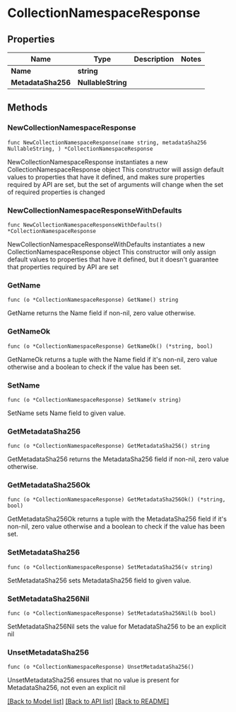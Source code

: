 # CollectionNamespaceResponse

## Properties

Name | Type | Description | Notes
------------ | ------------- | ------------- | -------------
**Name** | **string** |  | 
**MetadataSha256** | **NullableString** |  | 

## Methods

### NewCollectionNamespaceResponse

`func NewCollectionNamespaceResponse(name string, metadataSha256 NullableString, ) *CollectionNamespaceResponse`

NewCollectionNamespaceResponse instantiates a new CollectionNamespaceResponse object
This constructor will assign default values to properties that have it defined,
and makes sure properties required by API are set, but the set of arguments
will change when the set of required properties is changed

### NewCollectionNamespaceResponseWithDefaults

`func NewCollectionNamespaceResponseWithDefaults() *CollectionNamespaceResponse`

NewCollectionNamespaceResponseWithDefaults instantiates a new CollectionNamespaceResponse object
This constructor will only assign default values to properties that have it defined,
but it doesn't guarantee that properties required by API are set

### GetName

`func (o *CollectionNamespaceResponse) GetName() string`

GetName returns the Name field if non-nil, zero value otherwise.

### GetNameOk

`func (o *CollectionNamespaceResponse) GetNameOk() (*string, bool)`

GetNameOk returns a tuple with the Name field if it's non-nil, zero value otherwise
and a boolean to check if the value has been set.

### SetName

`func (o *CollectionNamespaceResponse) SetName(v string)`

SetName sets Name field to given value.


### GetMetadataSha256

`func (o *CollectionNamespaceResponse) GetMetadataSha256() string`

GetMetadataSha256 returns the MetadataSha256 field if non-nil, zero value otherwise.

### GetMetadataSha256Ok

`func (o *CollectionNamespaceResponse) GetMetadataSha256Ok() (*string, bool)`

GetMetadataSha256Ok returns a tuple with the MetadataSha256 field if it's non-nil, zero value otherwise
and a boolean to check if the value has been set.

### SetMetadataSha256

`func (o *CollectionNamespaceResponse) SetMetadataSha256(v string)`

SetMetadataSha256 sets MetadataSha256 field to given value.


### SetMetadataSha256Nil

`func (o *CollectionNamespaceResponse) SetMetadataSha256Nil(b bool)`

 SetMetadataSha256Nil sets the value for MetadataSha256 to be an explicit nil

### UnsetMetadataSha256
`func (o *CollectionNamespaceResponse) UnsetMetadataSha256()`

UnsetMetadataSha256 ensures that no value is present for MetadataSha256, not even an explicit nil

[[Back to Model list]](../README.md#documentation-for-models) [[Back to API list]](../README.md#documentation-for-api-endpoints) [[Back to README]](../README.md)


